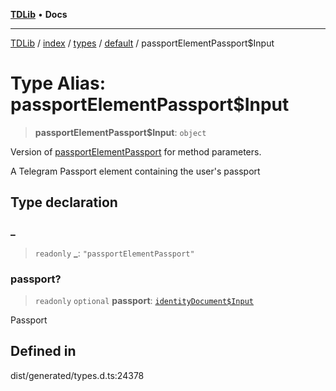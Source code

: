 [**TDLib**](../../../../../../README.md) • **Docs**

***

[TDLib](../../../../../../modules.md) / [index](../../../../../README.md) / [types](../../../README.md) / [default](../README.md) / passportElementPassport$Input

# Type Alias: passportElementPassport$Input

> **passportElementPassport$Input**: `object`

Version of [passportElementPassport](passportElementPassport.md) for method parameters.

A Telegram Passport element containing the user's passport

## Type declaration

### \_

> `readonly` **\_**: `"passportElementPassport"`

### passport?

> `readonly` `optional` **passport**: [`identityDocument$Input`](identityDocument$Input-1.md)

Passport

## Defined in

dist/generated/types.d.ts:24378
